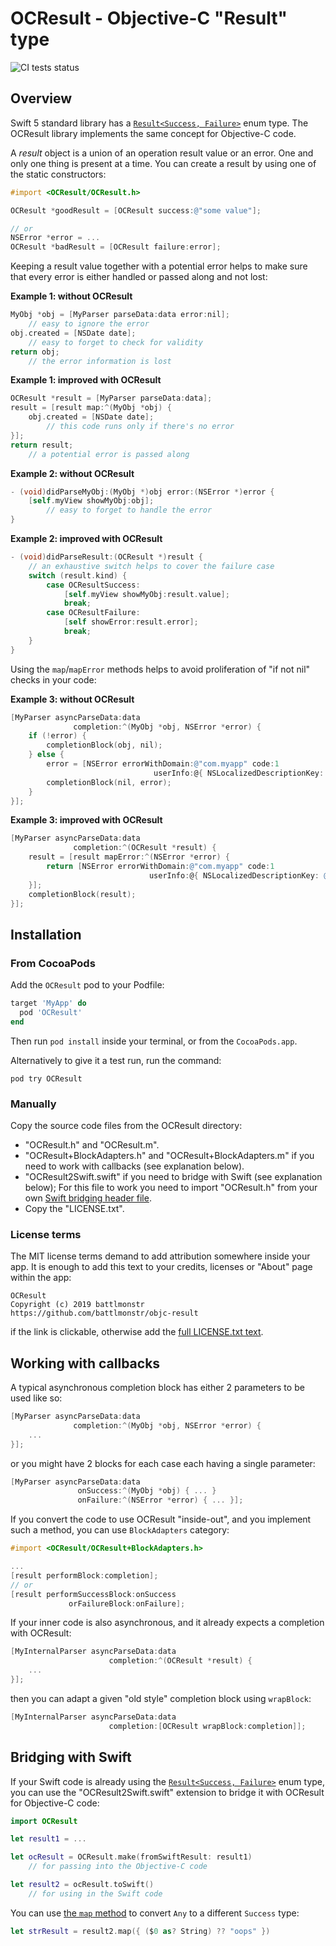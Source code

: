 # OCResult - Objective-C "Result" type

![CI tests status](https://github.com/battlmonstr/objc-result/workflows/CI/badge.svg)

## Overview

Swift 5 standard library has a [`Result<Success, Failure>`][swift-result] enum type. The OCResult library implements the same concept for Objective-C code.

A _result_ object is a union of an operation result value or an error. One and only one thing is present at a time. You can create a result by using one of the static constructors:

```objective-c
#import <OCResult/OCResult.h>

OCResult *goodResult = [OCResult success:@"some value"];

// or
NSError *error = ...
OCResult *badResult = [OCResult failure:error];
```

Keeping a result value together with a potential error helps to make sure that every error is either handled or passed along and not lost:

**Example 1: without OCResult**

```objective-c
MyObj *obj = [MyParser parseData:data error:nil];
    // easy to ignore the error
obj.created = [NSDate date];
    // easy to forget to check for validity
return obj;
    // the error information is lost
```

**Example 1: improved with OCResult**

```objective-c
OCResult *result = [MyParser parseData:data];
result = [result map:^(MyObj *obj) {
    obj.created = [NSDate date];
        // this code runs only if there's no error
}];
return result;
    // a potential error is passed along
```

**Example 2: without OCResult**

```objective-c
- (void)didParseMyObj:(MyObj *)obj error:(NSError *)error {
    [self.myView showMyObj:obj];
        // easy to forget to handle the error
}
```

**Example 2: improved with OCResult**

```objective-c
- (void)didParseResult:(OCResult *)result {
    // an exhaustive switch helps to cover the failure case
    switch (result.kind) {
        case OCResultSuccess:
            [self.myView showMyObj:result.value];
            break;
        case OCResultFailure:
            [self showError:result.error];
            break;
    }
}
```

Using the `map`/`mapError` methods helps to avoid proliferation of "if not nil" checks in your code:

**Example 3: without OCResult**

```objective-c
[MyParser asyncParseData:data 
              completion:^(MyObj *obj, NSError *error) {
    if (!error) {
        completionBlock(obj, nil);
    } else {
        error = [NSError errorWithDomain:@"com.myapp" code:1 
                                userInfo:@{ NSLocalizedDescriptionKey: @"Sorry!" }];
        completionBlock(nil, error);
    }
}];
```

**Example 3: improved with OCResult**

```objective-c
[MyParser asyncParseData:data
              completion:^(OCResult *result) {
    result = [result mapError:^(NSError *error) {
        return [NSError errorWithDomain:@"com.myapp" code:1 
                               userInfo:@{ NSLocalizedDescriptionKey: @"Sorry!" }];
    }];
    completionBlock(result);
}];
```


## Installation

### From CocoaPods

Add the `OCResult` pod to your Podfile:

```ruby
target 'MyApp' do
  pod 'OCResult'
end
```

Then run `pod install` inside your terminal, or from the `CocoaPods.app`.

Alternatively to give it a test run, run the command:

    pod try OCResult

### Manually

Copy the source code files from the OCResult directory:

* "OCResult.h" and "OCResult.m".
* "OCResult+BlockAdapters.h" and "OCResult+BlockAdapters.m" if you need to work with callbacks (see explanation below).
* "OCResult2Swift.swift" if you need to bridge with Swift (see explanation below); For this file to work you need to import "OCResult.h" from your own [Swift bridging header file](https://developer.apple.com/documentation/swift/imported_c_and_objective-c_apis/importing_objective-c_into_swift).
* Copy the "LICENSE.txt".

### License terms

The MIT license terms demand to add attribution somewhere inside your app. It is enough to add this text to your credits, licenses or "About" page within the app:

    OCResult
    Copyright (c) 2019 battlmonstr
    https://github.com/battlmonstr/objc-result

if the link is clickable, otherwise add the [full LICENSE.txt text](https://github.com/battlmonstr/objc-result/blob/master/LICENSE.txt).


## Working with callbacks

A typical asynchronous completion block has either 2 parameters to be used like so:

```objective-c
[MyParser asyncParseData:data
              completion:^(MyObj *obj, NSError *error) {
    ...
}];
```

or you might have 2 blocks for each case each having a single parameter:

```objective-c
[MyParser asyncParseData:data 
               onSuccess:^(MyObj *obj) { ... }
               onFailure:^(NSError *error) { ... }];
```

If you convert the code to use OCResult "inside-out", and you implement such a method, you can use `BlockAdapters` category:

```objective-c
#import <OCResult/OCResult+BlockAdapters.h>

...
[result performBlock:completion];
// or
[result performSuccessBlock:onSuccess
             orFailureBlock:onFailure];
```

If your inner code is also asynchronous, and it already expects a completion with OCResult:

```objective-c
[MyInternalParser asyncParseData:data
                      completion:^(OCResult *result) {
    ...
}];
```

then you can adapt a given "old style" completion block using `wrapBlock`:

```objective-c
[MyInternalParser asyncParseData:data
                      completion:[OCResult wrapBlock:completion]];
```


## Bridging with Swift

If your Swift code is already using the [`Result<Success, Failure>`][swift-result] enum type, you can use the "OCResult2Swift.swift" extension to bridge it with OCResult for Objective-C code:

```swift
import OCResult

let result1 = ...

let ocResult = OCResult.make(fromSwiftResult: result1)
    // for passing into the Objective-C code

let result2 = ocResult.toSwift()
    // for using in the Swift code
```

You can use [the `map` method](https://developer.apple.com/documentation/swift/result/3139400-map) to convert `Any` to a different `Success` type:

```swift
let strResult = result2.map({ ($0 as? String) ?? "oops" })
```



[swift-result]: https://developer.apple.com/documentation/swift/result
